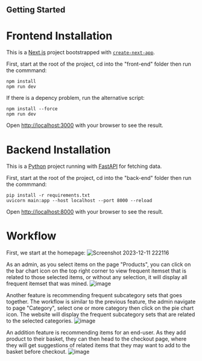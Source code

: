 ## Getting Started

# Frontend Installation
This is a [Next.js](https://nextjs.org/) project bootstrapped with [`create-next-app`](https://github.com/vercel/next.js/tree/canary/packages/create-next-app).

First, start at the root of the project, cd into the "front-end" folder then run the commmand:

```{Bash}
npm install
npm run dev
```

If there is a depency problem, run the alternative script:
```{Bash}
npm install --force
npm run dev
```

Open [http://localhost:3000](http://localhost:3000) with your browser to see the result.

# Backend Installation
This is a [Python](https://www.python.org/) project running with [FastAPI](https://fastapi.tiangolo.com/) for fetching data.

First, start at the root of the project, cd into the "back-end" folder then run the commmand:

```{Bash}
pip install -r requirements.txt
uvicorn main:app --host localhost --port 8000 --reload
```

Open [http://localhost:8000](http://localhost:8000) with your browser to see the result.

# Workflow
First, we start at the homepage:
![Screenshot 2023-12-11 222116](https://github.com/datphan-cs/DWH-UI/assets/78369139/144ca26c-b38b-4ff8-bb7c-0e5ab679e1dd)

As an admin, as you select items on the page "Products", you can click on the bar chart icon on the top right corner to view frequent itemset that is related to those selected items, or without any selection, it will display all frequent itemset that was mined.
![image](https://github.com/datphan-cs/DWH-UI/assets/78369139/87980cf8-a67b-4a5d-8bfd-c7077bd0dfab)

Another feature is recommending frequent subcategory sets that goes together. The workflow is similar to the previous feature, the admin navigate to page "Category", select one or more category then click on the pie chart icon. The website will display the frequent subcategory sets that are related to the selected categories.
![image](https://github.com/datphan-cs/DWH-UI/assets/78369139/e0209ec6-22dd-407d-bc44-aac33f01a772)


An addition feature is recommending items for an end-user. As they add product to their basket, they can then head to the checkout page, where they will get suggestions of related items that they may want to add to the basket before checkout.
![image](https://github.com/datphan-cs/DWH-UI/assets/78369139/96f9f80d-c502-49e6-b3f4-2971666f1163)




